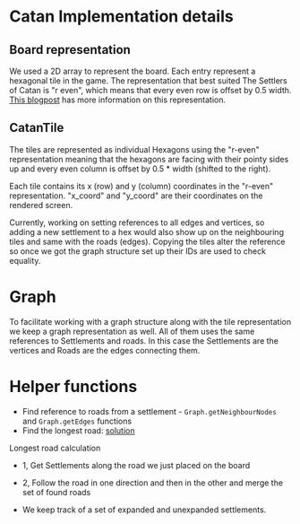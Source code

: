 # Catan Implementation details

## Board representation
We used a 2D array to represent the board. Each entry represent a hexagonal tile in the game.
The representation that best suited The Settlers of Catan is "r even", which means that every even row is offset by 0.5 width.
[This blogpost](https://www.redblobgames.com/grids/hexagons/) has more information on this representation.

## CatanTile
The tiles are represented as individual Hexagons using the "r-even" representation meaning that the hexagons are facing with their pointy sides up and every even column is offset by 0.5 * width (shifted to the right).

Each tile contains its x (row) and y (column) coordinates in the "r-even" representation. "x_coord" and "y_coord" are their coordinates on the rendered screen. 

Currently, working on setting references to all edges and vertices, so adding a new settlement to a hex would also show up on the neighbouring tiles and same with the roads (edges).
Copying the tiles alter the reference so once we got the graph structure set up their IDs are used to check equality.

# Graph
To facilitate working with a graph structure along with the tile representation we keep a graph representation as well. All of them uses the same references to Settlements and roads. 
In this case the Settlements are the vertices and Roads are the edges connecting them.

# Helper functions
- Find reference to roads from a settlement - ```Graph.getNeighbourNodes``` and ```Graph.getEdges``` functions
- Find the longest road: [solution](https://stackoverflow.com/questions/3191460/finding-the-longest-road-in-a-settlers-of-catan-game-algorithmically)

Longest road calculation
- 1, Get Settlements along the road we just placed on the board
- 2, Follow the road in one direction and then in the other and merge the set of found roads

- We keep track of a set of expanded and unexpanded settlements.
